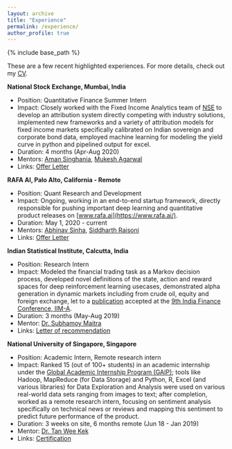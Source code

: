 ```yaml
---
layout: archive
title: "Experience"
permalink: /experience/
author_profile: true
---
```


{% include base_path %}

These are a few recent highlighted experiences. For more details, check out my [CV](cv.md).

**National Stock Exchange, Mumbai, India**
  * Position: Quantitative Finance Summer Intern
  * Impact: Closely worked with the Fixed Income Analytics team of [NSE](https://www.linkedin.com/company/national-stock-exchange-of-india-limited/) to develop an attribution system directly competing with industry solutions, implemented new frameworks and a variety of attribution models for fixed income markets specifically calibrated on Indian sovereign and corporate bond data, employed machine learning for modeling the yield curve in python and pipelined output for excel.
  * Duration: 4 months (Apr-Aug 2020)
  * Mentors: [Aman Singhania](https://www.linkedin.com/in/aman-singhania-4a3b8714/), [Mukesh Agarwal](https://www.linkedin.com/in/mukesh-agarwal-7933491/)
  * Links: [Offer Letter](https://drive.google.com/file/d/1-xWBRyCCEKpYUcoMMlSfxJblGxoj68BH/view?usp=sharing)
  
  **RAFA AI, Palo Alto, California - Remote**
  * Position: Quant Research and Development
  * Impact: Ongoing, working in an end-to-end startup framework, directly responsible for pushing important deep learning and quantitative product releases on [www.rafa.ai](https://www.rafa.ai/).
  * Duration: May 1, 2020 - current
  * Mentors: [Abhinav Sinha](https://www.linkedin.com/in/abhi18/), [Siddharth Raisoni](https://www.linkedin.com/in/siddharthraisoni/)
  * Links: [Offer Letter]()
  
  **Indian Statistical Institute, Calcutta, India**
  * Position: Research Intern
  * Impact: Modeled the financial trading task as a Markov decision process, developed novel definitions of the state, action and reward spaces for deep reinforcement learning usecases, demonstrated alpha generation in dynamic markets including from crude oil, equity and foreign exchange, let to a [publication](https://arxiv.org/abs/1907.04373) accepted at the [9th India Finance Conference, IIM-A](https://web.iima.ac.in/calendar/event/call-for-papers-india-finance-conference-2019-to-be-held-at-iim-ahmedabad-in-december-2019/).
  * Duration: 3 months (May-Aug 2019)
  * Mentor: [Dr. Subhamoy Maitra](https://scholar.google.co.in/citations?user=PEDk2XQAAAAJ)
  * Links: [Letter of recommendation](https://drive.google.com/file/d/1yZkyCpaWDwF4v3eBC9XFX8gxp2XPWibr/view?usp=sharing)  
  
 
  **National University of Singapore, Singapore**
  * Position: Academic Intern, Remote research intern
  * Impact: Ranked 15 (out of 100+ students) in an academic internship under the [Global Academic Internship Program
(GAIP)](https://www.corporategurukul.com/ai-for-universities/); tools like Hadoop, MapReduce (for Data Storage) and Python, R, Excel (and various libraries) for Data Exploration and Analysis were used on various real-world data sets ranging from images to text; after
completion, worked as a remote research intern, focusing on sentiment analysis specifically on technical news or reviews and mapping this sentiment to predict future performance of the product.
  * Duration: 3 weeks on site, 6 months remote (Jun 18 - Jan 2019)
  * Mentor: [Dr. Tan Wee Kek](https://www.comp.nus.edu.sg/~tanwk/)
  * Links: [Certification](https://drive.google.com/file/d/1wObCNAVn0JfPjq9phrKXiHsMZF-s5AKC/view?usp=sharing)
